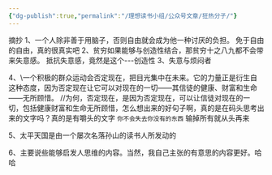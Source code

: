 ```yaml
---
{"dg-publish":true,"permalink":"/理想读书小组/公众号文章/狂热分子/"}
---
```


摘抄
1、一个人除非善于用脑子，否则自由就会成为他一种讨厌的负担。
免于自由的自由，真的很真实吧
2、贫穷如果能够与创造性结合，那贫穷十之八九都不会带来失意感。
抵抗失意感，竟然是这个---创造性
3、失意与烦闷者

4、\一个积极的群众运动会否定现在，把目光集中在未来。它的力量正是衍生自这种态度，因为否定现在让它可以对现在的一切——其信徒的健康、财富和生命——无所顾惜。
 //为何，否定现在，是因为否定现在，可以让信徒对现在的一切，包括健康财富和生命无所顾惜，怎么想出来的好句子啊，真的是在码头思考出来的文字吗？真的是有嚼头的文字
	`你不会失去你没有的东西`
	输掉所有就从头再来

5、太平天国是由一个屡次名落孙山的读书人所发动的

6、主要说些能够启发人思维的内容。当然，我自己主张的有意思的内容更好。哈哈


